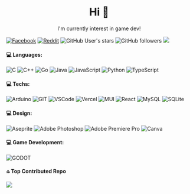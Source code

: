 <h1 align="center"> Hi 👋 </h1>
<p align="center"> I'm currently interest in game dev! </p>

[![Facebook](https://img.shields.io/badge/Facebook-%231877F2.svg?style=for-the-badge&logo=Facebook&logoColor=white)](https://facebook.com/ONonKunGO)
[![Reddit](https://img.shields.io/badge/Reddit-%23FF4500.svg?style=for-the-badge&logo=Reddit&logoColor=white)](https://reddit.com/user/oONonKunGOo)
![GitHub User's stars](https://img.shields.io/github/stars/non-nattawut?style=for-the-badge&logo=github)
![GitHub followers](https://img.shields.io/github/followers/non-nattawut?style=for-the-badge&logo=github)
![](https://komarev.com/ghpvc/?username=non-nattawut&color=lightgray&style=for-the-badge&)

#### 💻 Languages:
![C](https://img.shields.io/badge/c-%2300599C.svg?style=for-the-badge&logo=c&logoColor=white)
![C++](https://img.shields.io/badge/c++-%2300599C.svg?style=for-the-badge&logo=c%2B%2B&logoColor=white)
![Go](https://img.shields.io/badge/go-%2300ADD8.svg?style=for-the-badge&logo=go&logoColor=white)
![Java](https://img.shields.io/badge/java-%23ED8B00.svg?style=for-the-badge&logo=openjdk&logoColor=white)
![JavaScript](https://img.shields.io/badge/javascript-%23323330.svg?style=for-the-badge&logo=javascript&logoColor=%23F7DF1E)
![Python](https://img.shields.io/badge/python-3670A0?style=for-the-badge&logo=python&logoColor=ffdd54)
![TypeScript](https://img.shields.io/badge/typescript-%23007ACC.svg?style=for-the-badge&logo=typescript&logoColor=white)

#### 💻 Techs:
![Arduino](https://img.shields.io/badge/-Arduino-00979D?style=for-the-badge&logo=Arduino&logoColor=white) 
![GIT](https://img.shields.io/badge/Git-fc6d26?style=for-the-badge&logo=git&logoColor=white)
![VSCode](https://img.shields.io/badge/-VSCode-0085D1?style=for-the-badge&logo=visual-studio-code&logoColor=white)
![Vercel](https://img.shields.io/badge/vercel-%23000000.svg?style=for-the-badge&logo=vercel&logoColor=white)
![MUI](https://img.shields.io/badge/MUI-%230081CB.svg?style=for-the-badge&logo=mui&logoColor=white)
![React](https://img.shields.io/badge/react-%2320232a.svg?style=for-the-badge&logo=react&logoColor=%2361DAFB)
![MySQL](https://img.shields.io/badge/mysql-%2300f.svg?style=for-the-badge&logo=mysql&logoColor=white)
![SQLite](https://img.shields.io/badge/sqlite-%2307405e.svg?style=for-the-badge&logo=sqlite&logoColor=white)

#### 💻 Design:
![Aseprite](https://img.shields.io/badge/Aseprite-FFFFFF?style=for-the-badge&logo=Aseprite&logoColor=#7D929E)
![Adobe Photoshop](https://img.shields.io/badge/adobephotoshop-%2331A8FF.svg?style=for-the-badge&logo=adobephotoshop&logoColor=white)
![Adobe Premiere Pro](https://img.shields.io/badge/Adobe%20Premiere%20Pro-9999FF.svg?style=for-the-badge&logo=Adobe%20Premiere%20Pro&logoColor=white)
![Canva](https://img.shields.io/badge/Canva-%2300C4CC.svg?style=for-the-badge&logo=Canva&logoColor=white)

#### 💻 Game Development:
![GODOT](https://img.shields.io/badge/godot-3582bb.svg?style=for-the-badge&logo=godot-engine&logoColor=white)

#### 🔝 Top Contributed Repo
![](https://github-contributor-stats.vercel.app/api?username=non-nattawut&limit=5&theme=nord&combine_all_yearly_contributions=true)

<!-- Proudly created with GPRM ( https://gprm.itsvg.in ) -->

<!---
non-nattawut/non-nattawut is a ✨ special ✨ repository because its `README.md` (this file) appears on your GitHub profile.
You can click the Preview link to take a look at your changes.
--->

<!--- 
# welcome to my profile 🙂

## Greetings
- 👋 Hi, I’m Nattawut you can call me non
- 👀 I’m interested in GameDev
- 🌱 I’m currently major in Computer Engineering
- 📫 How to reach me on
- Facebook : https://www.facebook.com/ONonKunGO

## Stats
![Top Langs](https://github-readme-stats.vercel.app/api/top-langs/?username=non-nattawut\&layout=compact\&theme=gotham)
![Anurag's GitHub stats](https://github-readme-stats.vercel.app/api?username=non-nattawut\&hide=issues\&show_icons=true\&theme=gotham)

--->
